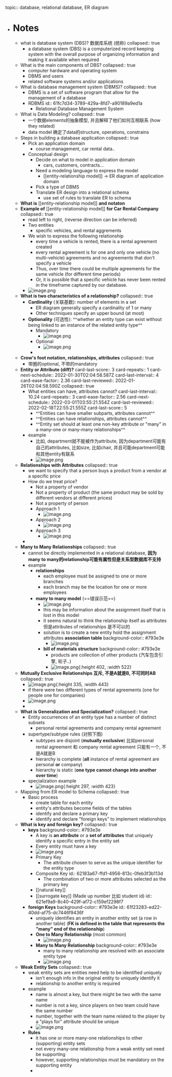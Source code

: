 topic:: database, relational database, ER diagram

- # Notes
	- what is database system (DBS)? 数据库系统 (统称)
	  collapsed:: true
		- a database system (DBS) is a computerized record keeping system with the overall purpose of organizing information and making it available when required
	- What is the main components of DBS?
	  collapsed:: true
		- computer hardware and operating system
		- DBMS and users
		- related software systems and/or applications
	- What is database management system (DBMS)?
	  collapsed:: true
		- DBMS is a set of software program that allow for the management of a database
		- RDBMS
		  id:: 61fc7d34-3789-429a-8fd7-a90189a9ed1a
			- Relational Database Management System
	- What is Data Modeling?
	  collapsed:: true
		- 一个数据elements的抽象模型, 并且解释了他们如何互相联系 (how they related)
		- data model 确定了data的structure, operations, constrains
	- Steps in building a database application
	  collapsed:: true
		- Pick an application domain
			- course management, car rental data..
		- Conceptual design
			- Decide on what to model in application domain
				- cars, customers, contracts...
			- Need a modeling language to express the model
				- [[entity-relationship model]] -> ER diagram of application domain
			- Pick a type of DBMS
			- Translate ER design into a relational schema
				- use set of rules to translate ER to schema
	- **What is** [[entity-relationship model]] **and notaton**
	- **Example of** [[entity-relationship model]] **for Car Rental Company**
	  collapsed:: true
		- read left to right, (reverse direction can be inferred)
		- Two entities
			- specific vehicles, and rental aggrements
		- We wish to express the following relationship
			- every time a vehicle is rented, there is a rental agreement created
			- every rental agreement is for one and only one vehicle (no multi-vehicle) agreements and no agreements that don't specify a vehicle
			- Thus, over time there could be multiple agreements for the same vehicle (for different time periods)
			- Or, it is possible that a specific vehicle has never been rented in the timeframe captured  by our database.
		- ![image.png](../assets/image_1646369139584_0.png)
	- **What is two characteristics of a relationship?**
	  collapsed:: true
		- **Cardinality** (关联基数): number of elements in a set
			- ER diagram generally specify a cardinality of 1 or many
			- Other techniques specify an upper bound (at most)
		- **Optionality** (可选性): ^^whether an entity type can exist without being linked to an instance of the related entity type^^
			- Mandatory
				- ![image.png](../assets/image_1646369196557_0.png)
			- Optional
				- ![image.png](../assets/image_1646369207944_0.png)
			-
	- **Crow's foot notation, relationships, attributes**
	  collapsed:: true
		- 带圈的optional, 不带的mandatory
	- **Entity or Attribute (diff)?**
	  card-last-score:: 3
	  card-repeats:: 1
	  card-next-schedule:: 2022-01-30T02:04:58.587Z
	  card-last-interval:: 4
	  card-ease-factor:: 2.36
	  card-last-reviewed:: 2022-01-26T02:04:58.590Z
	  collapsed:: true
		- What entities can have, attributes cannot?
		  card-last-interval:: 10.24
		  card-repeats:: 3
		  card-ease-factor:: 2.56
		  card-next-schedule:: 2022-03-01T03:55:21.554Z
		  card-last-reviewed:: 2022-02-18T22:55:21.555Z
		  card-last-score:: 5
			- ^^Entities can have smaller subparts, attributes cannot^^
			- ^^Entities can have relationships, attributes cannot^^
			- ^^Entity set should at least one non-key attribute or "many" in a many-one or many-many relationships^^
		- example
			- 比如, department就不能被作为attribute, 因为department可能有自己的attributes, 比如size, 比如chair, 并且可能department可能和其他entity有联系
			- ![image.png](../assets/image_1646369223225_0.png)
	- **Relationships with Attributes**
	  collapsed:: true
		- we want to specify that a person buys a product from a vendor at a specific price
		- How do we treat price?
			- Not a property of vendor
			- Not a property of product (the same product may be sold by different vendors at different prices)
			- Not a property of person
			- Approach 1
				- ![image.png](../assets/image_1646369184814_0.png)
			- Approach 2
				- ![image.png](../assets/image_1646369169058_0.png)
			- Approach 3
				- ![image.png](../assets/image_1646369156016_0.png)
		-
	- **Many to Many Relationships**
	  collapsed:: true
		- cannot be directly implemented in a relational database, **因为many to many的relationship可能有属性但是关系型数据库不支持**
		- example
			- **relationships**
				- each employee must be assigned to one or more branches
				- each branch may be the location for one or more employees
			- **many to many model** (==错误示范==)
				- ![image.png](../assets/image_1646369119933_0.png)
				- this may be information about the assignment itself that is lost in this model
				- it seems natural to think the relationship itself as attributes 但是attributes of relationships 是不可以的
				- solution is to create a new entity hold the assignment attributes **association table**
				  background-color:: #793e3e
					- ![image.png](../assets/image_1646369736575_0.png)
				- **bill of materials structure**
				  background-color:: #793e3e
					- products are collection of other products (汽车包含引擎, 轮子..)
					- ![image.png](../assets/image_1643004749057_0.png){:height 402, :width 522}
	- **Mutually Exclusive Relationships 互斥, 不是A就是B, 不可同时AB**
	  collapsed:: true
		- ![image.png](../assets/image_1643004799010_0.png){:height 335, :width 443}
		- if there were two different types of rental agreements (one for people one for companies)
		- ![image.png](../assets/image_1643004816972_0.png)
		-
	- **What is Generalization and Specialization?**
	  collapsed:: true
		- Entity occurrences of an entity type has a number of distinct subsets
			- personal rental agreements and company rental agreement
		- supertype/subtype rules (对照下图)
			- subtypes are disjoint (**mutually exclusive**) 
			  比如personal rental agreement 和 company rental agreement 只能有一个, 不是A就是B
			- hierarchy is complete (**all** instance of rental agreement are personal **or** company)
			- hierarchy is static (**one type cannot change into another over time**)
		- specialization example
			- ![image.png](../assets/image_1643004851180_0.png){:height 297, :width 423}
	- Mapping from ER model to Schema
	  collapsed:: true
		- Basic process
			- create table for each entity
			- entity's attributes become fields of the tables
			- identify and declare a primary key
			- identify and declare "foreign keys" to implement relationships
	- **What is key and foreign key?**
	  collapsed:: true
		- **keys**
		  background-color:: #793e3e
			- A key is **an attribute** or a **set of attributes** that uniquely identify a specific entry in the entity set
			- Every entity must have a key
			- ![image.png](../assets/image_1643004916271_0.png)
			- Primary Key
				- The attribute chosen to serve as the unique identifier for the entity type
			- Composite Key
			  id:: 62183a67-ffd1-4956-813c-0feb3f3b113d
				- The combination of two or more attributes selected as the primary key
			- [[natural key]]
			- [[surrogate key]] (Made up number 比如 student id)
			  id:: 621ef9a9-8c40-429f-af72-c159ef2298f7
		- **foreign Keys**
		  background-color:: #793e3e
		  id:: 61f23283-ed22-40dd-af75-dc7446f9436f
			- uniquely identifies an entity in another entity set (a row in another table) (**FK is defined in the table that represents the "many" end of the relationship**)
			- **One to Many Relationship** (most common)
				- ![image.png](../assets/image_1643004942921_0.png)
			- **Many to Many Relationship**
			  background-color:: #793e3e
				- many to many relationship are resolved with an associate entity type
				- ![image.png](../assets/image_1643004959269_0.png)
	- **Weak Entity Sets**
	  collapsed:: true
		- weak entity sets are entities need help to be identified uniquely
			- isn't enough info in the original entity to uniquely identify it
			- relationship to another entity is required
		- example
			- name is almost a key, but there might be two with the same name
			- number is not a key, since players on two team could have the same number
			- number, together with the team name related to the player by a "plays for" attribute should be unique
			- ![image.png](../assets/image_1643004980290_0.png)
		- **Rules**
			- it has one or more many-one relationships to other (supporting) entity sets
			- not every many-one relationship from a weak entity set need be supporting
			- however, supporting relationships must be mandatory on the supporting entity
			-